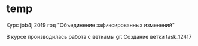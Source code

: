 # temp
Курс job4j 2019 год
"Объединение зафиксированных изменений"

В курсе производилась работа с веткамы git
Создание ветки task_12417